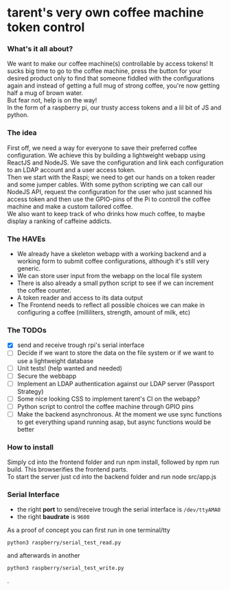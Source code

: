 <h1>tarent's very own coffee machine token control</h1>

### What's it all about?

We want to make our coffee machine(s) controllable by access tokens!
It sucks big time to go to the coffee machine, press the button for your desired product only to find that someone fiddled with the configurations again and instead of getting a full mug of strong coffee, you're now getting half a mug of brown water.<br>
But fear not, help is on the way!<br>
In the form of a raspberry pi, our trusty access tokens and a lil bit of JS and python.

### The idea

First off, we need a way for everyone to save their preferred coffee configuration. We achieve this by building a lightweight webapp using ReactJS and NodeJS. We save the configuration and link each configuration to an LDAP account and a user access token. <br>
Then we start with the Raspi; we need to get our hands on a token reader and some jumper cables. With some python scripting we can call our NodeJS API, request the configuration for the user who just scanned his access token and then use the GPIO-pins of the Pi to controll the coffee machine and make a custom tailored coffee.<br>
We also want to keep track of who drinks how much coffee, to maybe display a ranking of caffeine addicts.

### The HAVEs

+ We already have a skeleton webapp with a working backend and a working form to submit coffee configurations, although it's still very generic.<br>
+ We can store user input from the webapp on the local file system<br>
+ There is also already a small python script to see if we can increment the coffee counter.<br>
+ A token reader and access to its data output<br>
+ The Frontend needs to reflect all possible choices we can make in configuring a coffee (milliliters, strength, amount of milk, etc)<br>

### The TODOs

- [x] send and receive trough rpi's serial interface
- [ ] Decide if we want to store the data on the file system or if we want to use a lightweight database<br>
- [ ] Unit tests! (help wanted and needed)<br>
- [ ] Secure the webbapp<br>
- [ ] Implement an LDAP authentication against our LDAP server (Passport Strategy)<br>
- [ ] Some nice looking CSS to implement tarent's CI on the webapp?<br>
- [ ] Python script to control the coffee machine through GPIO pins<br>
- [ ] Make the backend asynchronous. At the moment we use sync functions to get everything upand running asap, but async functions would be better<br>

### How to install

Simply cd into the frontend folder and run npm install, followed by npm run build. This browserifies the frontend parts.<br>
To start the server just cd into the backend folder and run node src/app.js

### Serial Interface

+ the right **port** to send/receive trough the serial interface is `/dev/ttyAMA0`
+ the right **baudrate** is `9600`

As a proof of concept you can first run in one terminal/tty

    python3 raspberry/serial_test_read.py

and afterwards in another

    python3 raspberry/serial_test_write.py

.